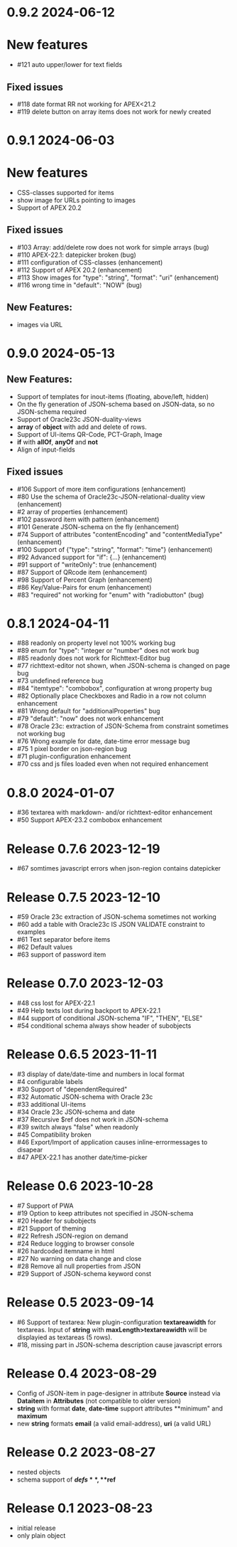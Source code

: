 # 0.9.2 2024-06-12

# New features
- #121 auto upper/lower for text fields

## Fixed issues

- #118 date format RR not working for APEX<21.2
- #119 delete button on array items does not work for newly created 

# 0.9.1 2024-06-03

# New features
- CSS-classes supported for items
- show image for URLs pointing to images
- Support of APEX 20.2

## Fixed issues
- #103 Array: add/delete row does not work for simple arrays (bug)
- #110 APEX-22.1: datepicker broken (bug)
- #111 configuration of CSS-classes (enhancement)
- #112 Support of APEX 20.2 (enhancement)
- #113 Show images for "type": "string", "format": "uri" (enhancement) 
- #116 wrong time in "default": "NOW" (bug)

## New Features:
- images via URL

# 0.9.0 2024-05-13

## New Features:
- Support of templates for inout-items (floating, above/left, hidden)
- On the fly generation of JSON-schema based on JSON-data, so no JSON-schema required
- Support of Oracle23c JSON-duality-views
- **array** of **object** with add and delete of rows.
- Support of UI-items QR-Code, PCT-Graph, Image
- **if** with **allOf**, **anyOf** and **not**
- Align of input-fields

## Fixed issues


- #106 Support of more item configurations (enhancement)
- #80 Use the schema of Oracle23c-JSON-relational-duality view (enhancement)
- #2 array of properties (enhancement)
- #102 password item with pattern (enhancement) 
- #101 Generate JSON-schema on the fly (enhancement)
- #74  Support of attributes "contentEncoding" and "contentMediaType" (enhancement)
- #100 Support of {"type": "string", "format": "time"} (enhancement)
- #92  Advanced support for "if": {...} (enhancement)
- #91  support of "writeOnly": true (enhancement)
- #87  Support of QRcode item (enhancement)
- #98  Support of Percent Graph (enhancement)
- #86  Key/Value-Pairs for enum (enhancement)
- #83  "required" not working for "enum" with "radiobutton" (bug)


# 0.8.1 2024-04-11
- #88 readonly on property level not 100% working bug
- #89 enum for "type": "integer or "number" does not work bug
- #85 readonly does not work for Richttext-Editor bug
- #77 richttext-editor not shown, when JSON-schema is changed on page bug
- #73 undefined reference bug
- #84 "itemtype": "combobox", configuration at wrong property bug
- #82 Optionally place Checkboxes and Radio in a row not column enhancement
- #81 Wrong default for "additionalProperties" bug
- #79 "default": "now" does not work enhancement
- #78 Oracle 23c: extraction of JSON-Schema from constraint sometimes not working bug
- #76 Wrong example for date, date-time error message bug
- #75 1 pixel border on json-region bug
- #71 plugin-configuration enhancement
- #70 css and js files loaded even when not required enhancement

# 0.8.0 2024-01-07
- #36 textarea with markdown- and/or richttext-editor enhancement
- #50 Support APEX-23.2 combobox enhancement

# Release 0.7.6 2023-12-19
 - #67 somtimes javascript errors when json-region contains datepicker

# Release 0.7.5 2023-12-10
 - #59 Oracle 23c extraction of JSON-schema sometimes not working
 - #60 add a table with Oracle23c IS JSON VALIDATE constraint to examples
 - #61 Text separator before items
 - #62 Default values
 - #63 support of password item

# Release 0.7.0 2023-12-03
- #48 css lost for APEX-22.1
- #49 Help texts lost during backport to APEX-22.1
- #44 support of conditional JSON-schema "IF", "THEN", "ELSE" 
- #54 conditional schema always show header of subobjects

# Release 0.6.5 2023-11-11
 - #3 display of date/date-time and numbers in local format
 - #4 configurable labels
 - #30 Support of "dependentRequired"
 - #32 Automatic JSON-schema with Oracle 23c
 - #33 additional UI-items
 - #34 Oracle 23c JSON-schema and date
 - #37 Recursive $ref does not work in JSON-schema
 - #39 switch always "false" when readonly
 - #45 Compatibility broken
 - #46 Export/Import of application causes inline-errormessages to disapear 
 - #47 APEX-22.1 has another date/time-picker


# Release 0.6 2023-10-28
- #7 Support of PWA
- #19 Option to keep attributes not specified in JSON-schema 
- #20 Header for subobjects 
- #21 Support of theming 
- #22 Refresh JSON-region on demand
- #24 Reduce logging to browser console
- #26 hardcoded itemname in html 
- #27 No warning on data change and close
- #28 Remove all null properties from JSON
- #29 Support of JSON-schema keyword const

# Release 0.5 2023-09-14
- #6 Support of textarea: New plugin-configuration **textareawidth** for textareas. Input of **string** with **maxLength>textareawidth** will be displayied as textareas (5 rows).
- #18, missing part in JSON-schema description cause javascript errors

# Release 0.4 2023-08-29
- Config of JSON-item in page-designer in attribute **Source** instead via **Dataitem** in **Attributes** (not compatible to older version)
- **string** with format **date**, **date-time** support attributes **minimum" and **maximum**
- new **string** formats **email** (a valid email-address), **uri** (a valid URL)

# Release 0.2  2023-08-27
- nested objects
- schema support of **$defs**, **$ref**

# Release 0.1 2023-08-23
- initial release
- only plain object